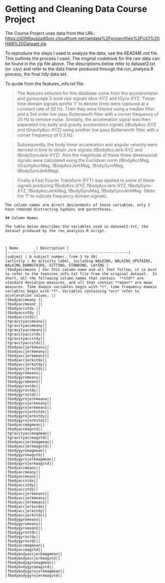 # Getting and Cleaning Data Course Project

The Course Project uses data from this URL: https://d396qusza40orc.cloudfront.net/getdata%2Fprojectfiles%2FUCI%20HAR%20Dataset.zip 

To reproduce the steps I used to analyze the data, see the README.md file.  This outlines the process I used.  The 
original codebook for the raw data can be found in the zip file above.  The descriptions below refer to dataset2.txt (or .csv) and refer to the data frame produced through the run_analysis.R process, the final tidy data set.

To quote from the features_info.txt file:

> The features selected for this database come from the accelerometer and gyroscope 3-axial raw signals tAcc-XYZ and  tGyro-XYZ. These time domain signals (prefix 't' to denote time) were captured at a constant rate of 50 Hz. Then they were filtered using a median filter and a 3rd order low pass Butterworth filter with a corner frequency of 20 Hz to remove noise. Similarly, the acceleration signal was then separated into body and gravity acceleration signals (tBodyAcc-XYZ and tGravityAcc-XYZ) using another low pass Butterworth filter with a corner frequency of 0.3 Hz. 

> Subsequently, the body linear acceleration and angular velocity were derived in time to obtain Jerk signals (tBodyAccJerk-XYZ and tBodyGyroJerk-XYZ). Also the magnitude of these three-dimensional signals were calculated using the Euclidean norm (tBodyAccMag, tGravityAccMag, tBodyAccJerkMag, tBodyGyroMag, tBodyGyroJerkMag). 

> Finally a Fast Fourier Transform (FFT) was applied to some of these signals producing fBodyAcc-XYZ, fBodyAccJerk-XYZ, fBodyGyro-XYZ, fBodyAccJerkMag, fBodyGyroMag, fBodyGyroJerkMag. (Note the 'f' to indicate frequency domain signals). 
```
The column names are direct descendents of these variables, only I have removed distracting hyphens and parentheses.

## Column Names

The table below describes the variables used in dataset2.txt, the dataset produced by the run_analysis.R script.



| Name        | Description |
|------------|------------------------------------------|
|subject | A subject number, from 1 to 30|
|activity | An activity label, including WALKING, WALKING_UPSTAIRS, WALKING_DOWNSTAIRS, SITTING, STANDING, LAYING |
|tbodyaccmeanx | For this column name and all that follow, it is best to refer to the features_info.txt file from the original dataset.  In short, all the following column names that contain  **std** are standard deviation measures, and all that contain **mean** are mean measures. Time domain variables begin with *t*, time frequency domain variables begin with *f*. Variables containing *acc* refer to acceleration values. ||
|tbodyaccmeany ||
|tbodyaccmeanz ||
|tbodyaccstdx ||
|tbodyaccstdy ||
|tbodyaccstdz||
|tgravityaccmeanx||
|tgravityaccmeany||
|tgravityaccmeanz||
|tgravityaccstdx||
|tgravityaccstdy||
|tgravityaccstdz||
|tbodyaccjerkmeanx||
|tbodyaccjerkmeany||
|tbodyaccjerkmeanz||
|tbodyaccjerkstdx||
|tbodyaccjerkstdy||
|tbodyaccjerkstdz||
|tbodygyromeanx||
|tbodygyromeany||
|tbodygyromeanz||
|tbodygyrostdx||
|tbodygyrostdy||
|tbodygyrostdz||
|tbodygyrojerkmeanx||
|tbodygyrojerkmeany||
|tbodygyrojerkmeanz||
|tbodygyrojerkstdx||
|tbodygyrojerkstdy||
|tbodygyrojerkstdz||
|tbodyaccmagmean||
|tbodyaccmagstd||
|tgravityaccmagmean||
|tgravityaccmagstd||
|tbodyaccjerkmagmean||
|tbodyaccjerkmagstd||
|tbodygyromagmean||
|tbodygyromagstd||
|tbodygyrojerkmagmean||
|tbodygyrojerkmagstd||
|fbodyaccmeanx||
|fbodyaccmeany||
|fbodyaccmeanz||
|fbodyaccstdx||
|fbodyaccstdy||
|fbodyaccstdz||
|fbodyaccjerkmeanx||
|fbodyaccjerkmeany||
|fbodyaccjerkmeanz||
|fbodyaccjerkstdx||
|fbodyaccjerkstdy||
|fbodyaccjerkstdz||
|fbodygyromeanx||
|fbodygyromeany||
|fbodygyromeanz||
|fbodygyrostdx||
|fbodygyrostdy||
|fbodygyrostdz||
|fbodyaccmagmean||
|fbodyaccmagstd||
|fbodybodyaccjerkmagmean||
|fbodybodyaccjerkmagstd||
|fbodybodygyromagmean||
|fbodybodygyromagstd||
|fbodybodygyrojerkmagmean||
|fbodybodygyrojerkmagstd||
